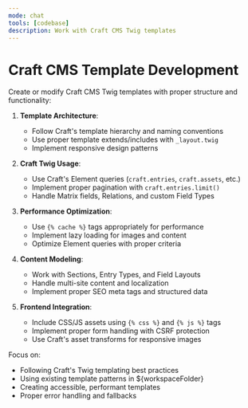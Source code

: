 ```yaml
---
mode: chat
tools: [codebase]
description: Work with Craft CMS Twig templates
---
```


# Craft CMS Template Development

Create or modify Craft CMS Twig templates with proper structure and functionality:

1. **Template Architecture**:
   - Follow Craft's template hierarchy and naming conventions
   - Use proper template extends/includes with `_layout.twig`
   - Implement responsive design patterns

2. **Craft Twig Usage**:
   - Use Craft's Element queries (`craft.entries`, `craft.assets`, etc.)
   - Implement proper pagination with `craft.entries.limit()`
   - Handle Matrix fields, Relations, and custom Field Types

3. **Performance Optimization**:
   - Use `{% cache %}` tags appropriately for performance
   - Implement lazy loading for images and content
   - Optimize Element queries with proper criteria

4. **Content Modeling**:
   - Work with Sections, Entry Types, and Field Layouts
   - Handle multi-site content and localization
   - Implement proper SEO meta tags and structured data

5. **Frontend Integration**:
   - Include CSS/JS assets using `{% css %}` and `{% js %}` tags
   - Implement proper form handling with CSRF protection
   - Use Craft's asset transforms for responsive images

Focus on:
- Following Craft's Twig templating best practices
- Using existing template patterns in ${workspaceFolder}
- Creating accessible, performant templates
- Proper error handling and fallbacks